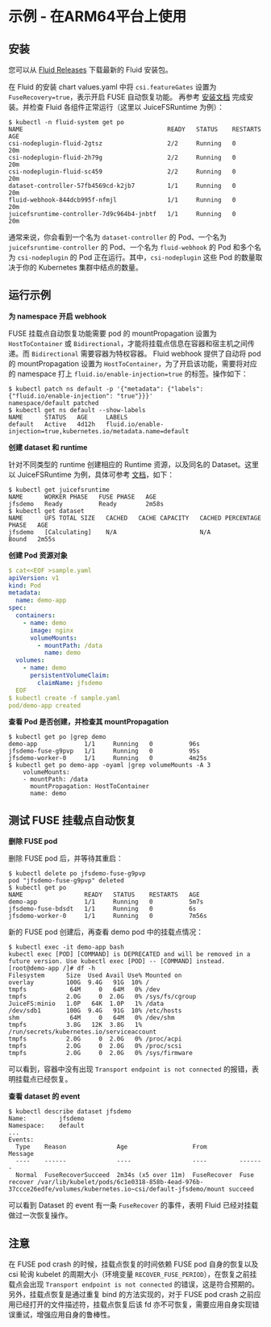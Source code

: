# 示例 - 在ARM64平台上使用

## 安装

您可以从 [Fluid Releases](https://github.com/fluid-cloudnative/fluid/releases) 下载最新的 Fluid 安装包。

在 Fluid 的安装 chart values.yaml 中将 `csi.featureGates` 设置为 `FuseRecovery=true`，表示开启 FUSE 自动恢复功能。
再参考 [安装文档](../userguide/install.md) 完成安装。并检查 Fluid 各组件正常运行（这里以 JuiceFSRuntime 为例）：

```shell
$ kubectl -n fluid-system get po
NAME                                        READY   STATUS    RESTARTS   AGE
csi-nodeplugin-fluid-2gtsz                  2/2     Running   0          20m
csi-nodeplugin-fluid-2h79g                  2/2     Running   0          20m
csi-nodeplugin-fluid-sc459                  2/2     Running   0          20m
dataset-controller-57fb4569cd-k2jb7         1/1     Running   0          20m
fluid-webhook-844dcb995f-nfmjl              1/1     Running   0          20m
juicefsruntime-controller-7d9c964b4-jnbtf   1/1     Running   0          20m
```

通常来说，你会看到一个名为 `dataset-controller` 的 Pod、一个名为 `juicefsruntime-controller` 的 Pod、一个名为 `fluid-webhook` 的 Pod
和多个名为 `csi-nodeplugin` 的 Pod 正在运行。其中，`csi-nodeplugin` 这些 Pod 的数量取决于你的 Kubernetes 集群中结点的数量。

## 运行示例

**为 namespace 开启 webhook**

FUSE 挂载点自动恢复功能需要 pod 的 mountPropagation 设置为 `HostToContainer` 或 `Bidirectional`，才能将挂载点信息在容器和宿主机之间传递。而 `Bidirectional` 需要容器为特权容器。
Fluid webhook 提供了自动将 pod 的 mountPropagation 设置为 `HostToContainer`，为了开启该功能，需要将对应的 namespace 打上 `fluid.io/enable-injection=true` 的标签。操作如下：

```shell
$ kubectl patch ns default -p '{"metadata": {"labels": {"fluid.io/enable-injection": "true"}}}'
namespace/default patched
$ kubectl get ns default --show-labels
NAME      STATUS   AGE     LABELS
default   Active   4d12h   fluid.io/enable-injection=true,kubernetes.io/metadata.name=default
```

**创建 dataset 和 runtime**

针对不同类型的 runtime 创建相应的 Runtime 资源，以及同名的 Dataset。这里以 JuiceFSRuntime 为例，具体可参考 [文档](juicefs_runtime.md)，如下：

```shell
$ kubectl get juicefsruntime
NAME      WORKER PHASE   FUSE PHASE   AGE
jfsdemo   Ready          Ready        2m58s
$ kubectl get dataset
NAME      UFS TOTAL SIZE   CACHED   CACHE CAPACITY   CACHED PERCENTAGE   PHASE   AGE
jfsdemo   [Calculating]    N/A                       N/A                 Bound   2m55s
```

**创建 Pod 资源对象**

```yaml
$ cat<<EOF >sample.yaml
apiVersion: v1
kind: Pod
metadata:
  name: demo-app
spec:
  containers:
    - name: demo
      image: nginx
      volumeMounts:
        - mountPath: /data
          name: demo
  volumes:
    - name: demo
      persistentVolumeClaim:
        claimName: jfsdemo
  EOF
$ kubectl create -f sample.yaml
pod/demo-app created
```

**查看 Pod 是否创建，并检查其 mountPropagation**

```shell
$ kubectl get po |grep demo
demo-app             1/1     Running   0          96s
jfsdemo-fuse-g9pvp   1/1     Running   0          95s
jfsdemo-worker-0     1/1     Running   0          4m25s
$ kubectl get po demo-app -oyaml |grep volumeMounts -A 3
    volumeMounts:
    - mountPath: /data
      mountPropagation: HostToContainer
      name: demo
```

## 测试 FUSE 挂载点自动恢复

**删除 FUSE pod**

删除 FUSE pod 后，并等待其重启：

```shell
$ kubectl delete po jfsdemo-fuse-g9pvp
pod "jfsdemo-fuse-g9pvp" deleted
$ kubectl get po
NAME                 READY   STATUS    RESTARTS   AGE
demo-app             1/1     Running   0          5m7s
jfsdemo-fuse-bdsdt   1/1     Running   0          6s
jfsdemo-worker-0     1/1     Running   0          7m56s
````

新的 FUSE pod 创建后，再查看 demo pod 中的挂载点情况：

```shell
$ kubectl exec -it demo-app bash
kubectl exec [POD] [COMMAND] is DEPRECATED and will be removed in a future version. Use kubectl exec [POD] -- [COMMAND] instead.
[root@demo-app /]# df -h
Filesystem      Size  Used Avail Use% Mounted on
overlay         100G  9.4G   91G  10% /
tmpfs            64M     0   64M   0% /dev
tmpfs           2.0G     0  2.0G   0% /sys/fs/cgroup
JuiceFS:minio   1.0P   64K  1.0P   1% /data
/dev/sdb1       100G  9.4G   91G  10% /etc/hosts
shm              64M     0   64M   0% /dev/shm
tmpfs           3.8G   12K  3.8G   1% /run/secrets/kubernetes.io/serviceaccount
tmpfs           2.0G     0  2.0G   0% /proc/acpi
tmpfs           2.0G     0  2.0G   0% /proc/scsi
tmpfs           2.0G     0  2.0G   0% /sys/firmware
```

可以看到，容器中没有出现 `Transport endpoint is not connected` 的报错，表明挂载点已经恢复。

**查看 dataset 的 event**

```shell
$ kubectl describe dataset jfsdemo
Name:         jfsdemo
Namespace:    default
...
Events:
  Type    Reason              Age                  From         Message
  ----    ------              ----                 ----         -------
  Normal  FuseRecoverSucceed  2m34s (x5 over 11m)  FuseRecover  Fuse recover /var/lib/kubelet/pods/6c1e0318-858b-4ead-976b-37ccce26edfe/volumes/kubernetes.io~csi/default-jfsdemo/mount succeed
```

可以看到 Dataset 的 event 有一条 `FuseRecover` 的事件，表明 Fluid 已经对挂载做过一次恢复操作。

## 注意

在 FUSE pod crash 的时候，挂载点恢复的时间依赖 FUSE pod 自身的恢复以及 csi 轮询 kubelet 的周期大小（环境变量 `RECOVER_FUSE_PERIOD`），在恢复之前挂载点会出现 `Transport endpoint is not connected` 的错误，这是符合预期的。
另外，挂载点恢复是通过重复 bind 的方法实现的，对于 FUSE pod crash 之前应用已经打开的文件描述符，挂载点恢复后该 fd 亦不可恢复，需要应用自身实现错误重试，增强应用自身的鲁棒性。

